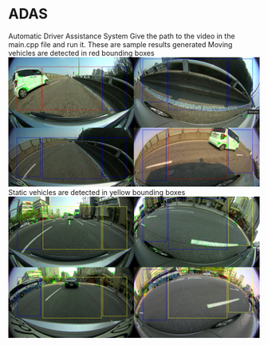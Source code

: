 # ADAS
Automatic Driver Assistance System
Give the path to the video in the main.cpp file and run it.
These are sample results generated
Moving vehicles are detected in red bounding boxes
![Alt text](results/movobj.png?raw=true "Moving vehicles detected in 4 views highlighted in red color box")
Static vehicles are detected in yellow bounding boxes
![Alt text](results/statobj.png?raw=true "Moving vehicles detected in 4 views highlighted in red color box")
